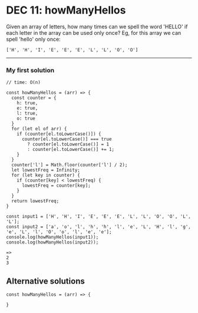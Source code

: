 # DEC 11: howManyHellos

Given an array of letters, how many times can we spell the word 'HELLO' if each letter in the array 
can be used only once? Eg, for this array we can spell 'hello' only once:
```
['H', 'H', 'I', 'E', 'E', 'E', 'L', 'L', 'O', 'O']
```

---

### My first solution

```
// time: O(n)

const howManyHellos = (arr) => {
  const counter = {
    h: true,
    e: true,
    l: true,
    o: true
  }
  for (let el of arr) {
    if (counter[el.toLowerCase()]) {
      counter[el.toLowerCase()] === true
        ? counter[el.toLowerCase()] = 1
        : counter[el.toLowerCase()] += 1;
    }
  }
  counter['l'] = Math.floor(counter['l'] / 2);
  let lowestFreq = Infinity;
  for (let key in counter) {
    if (counter[key] < lowestFreq) {
      lowestFreq = counter[key];
    }
  }
  return lowestFreq;
}
```

```
const input1 = ['H', 'H', 'I', 'E', 'E', 'E', 'L', 'L', 'O', 'O', 'L', 'L'];
const input2 = ['a', 'o', 'l', 'h', 'h', 'l', 'e', 'L', 'H', 'l', 'g', 'e', 'L', 'l', 'O', 'o', 'l', 'e', 'e'];
console.log(howManyHellos(input1));
console.log(howManyHellos(input2));

=>
2
3
```

## Alternative solutions

```
const howManyHellos = (arr) => {

}
```